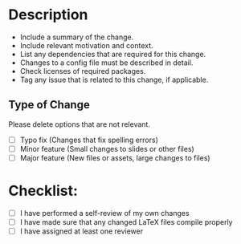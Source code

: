 # Description

* Include a summary of the change.
* Include relevant motivation and context.
* List any dependencies that are required for this change.
* Changes to a config file must be described in detail.
* Check licenses of required packages.
* Tag any issue that is related to this change, if applicable.

## Type of Change

Please delete options that are not relevant.

- [ ] Typo fix (Changes that fix spelling errors)
- [ ] Minor feature (Small changes to slides or other files)
- [ ] Major feature (New files or assets, large changes to files)

# Checklist:

- [ ] I have performed a self-review of my own changes
- [ ] I have made sure that any changed LaTeX files compile properly
- [ ] I have assigned at least one reviewer
